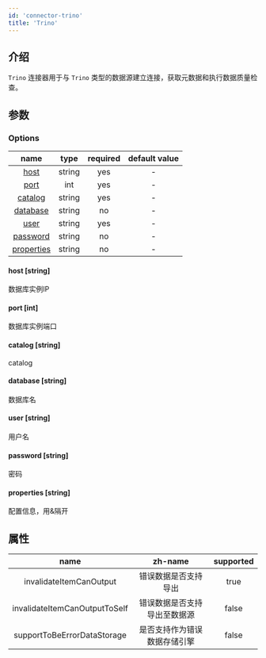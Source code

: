 ```yaml
---
id: 'connector-trino'
title: 'Trino'
---
```


## 介绍

`Trino` 连接器用于与 `Trino` 类型的数据源建立连接，获取元数据和执行数据质量检查。

## 参数
### Options

|             name             |  type  |  required  | default value |
|:----------------------------:|:------:|:----------:|:-------------:|
|     [host](#host-string) | string |    yes     |       -       |
|    [port](#port-int)    | int |    yes     |       -       |
|   [catalog](#catalog-string)   | string |    yes     |       -       |
|   [database](#database-string)   | string |    no     |       -       |
| [user](#user-string) | string |    yes     |       -       |
|    [password](#password-string)    | string |    no     |       -       |
|   [properties](#properties-string)   | string |    no     |       -       |


#### host [string]
数据库实例IP
#### port [int]
数据库实例端口
#### catalog [string]
catalog
#### database [string]
数据库名
#### user [string]
用户名
#### password [string]
密码
#### properties [string]
配置信息，用&隔开

## 属性

|             name             |  zh-name  |  supported  | 
|:----------------------------:|:------:|:----------:|
|   invalidateItemCanOutput   | 错误数据是否支持导出 |    true     |   
|    invalidateItemCanOutputToSelf    | 错误数据是否支持导出至数据源 |    false     |      
|   supportToBeErrorDataStorage   | 是否支持作为错误数据存储引擎 |    false     |     
